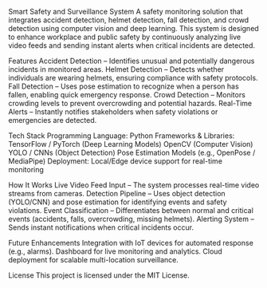 Smart Safety and Surveillance System
A  safety monitoring solution that integrates accident detection, helmet detection, fall detection, and crowd detection using computer vision and deep learning. This system is designed to enhance workplace and public safety by continuously analyzing live video feeds and sending instant alerts when critical incidents are detected.

Features
Accident Detection – Identifies unusual and potentially dangerous incidents in monitored areas.
Helmet Detection – Detects whether individuals are wearing helmets, ensuring compliance with safety protocols.
Fall Detection – Uses pose estimation to recognize when a person has fallen, enabling quick emergency response.
Crowd Detection – Monitors crowding levels to prevent overcrowding and potential hazards.
Real-Time Alerts – Instantly notifies stakeholders when safety violations or emergencies are detected.

Tech Stack
Programming Language: Python
Frameworks & Libraries:
TensorFlow / PyTorch (Deep Learning Models)
OpenCV (Computer Vision)
YOLO / CNNs (Object Detection)
Pose Estimation Models (e.g., OpenPose / MediaPipe)
Deployment: Local/Edge device support for real-time monitoring

How It Works
Live Video Feed Input – The system processes real-time video streams from cameras.
Detection Pipeline – Uses object detection (YOLO/CNN) and pose estimation for identifying events and safety violations.
Event Classification – Differentiates between normal and critical events (accidents, falls, overcrowding, missing helmets).
Alerting System – Sends instant notifications when critical incidents occur.

Future Enhancements
Integration with IoT devices for automated response (e.g., alarms).
Dashboard for live monitoring and analytics.
Cloud deployment for scalable multi-location surveillance.

License
This project is licensed under the MIT License.
